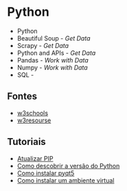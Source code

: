 # Python

- Python
- Beautiful Soup - _Get Data_
- Scrapy - _Get Data_
- Python and APIs - _Get Data_
- Pandas - _Work with Data_
- Numpy - _Work with Data_
- SQL - 

## Fontes
- [w3schools](https://www.w3schools.com/python/)
- [w3resourse](https://www.w3resource.com/index.php)

## Tutoriais
- [Atualizar PIP](https://github.com/andrenevares/andrenevares/blob/master/python/tuts/atualizar_pip.md)
- [Como descobrir a versão do Python](https://github.com/andrenevares/andrenevares/blob/master/python/tuts/como-saber-a-vers%C3%A3o-do-python-via-prompt.md)
- [Como instalar pyqt5](https://github.com/andrenevares/andrenevares/blob/master/python/tuts/installpyqt5.md)
- [Como instalar um ambiente virtual](https://github.com/andrenevares/andrenevares/blob/master/python/tuts/criando_um_vitual_env.md)
